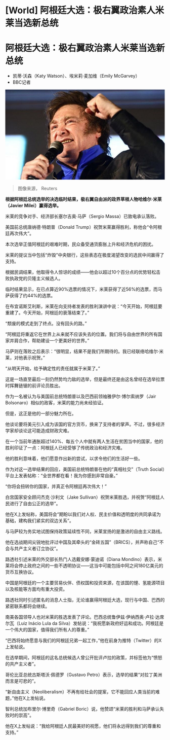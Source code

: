 # [World] 阿根廷大选：极右翼政治素人米莱当选新总统

#  阿根廷大选：极右翼政治素人米莱当选新总统

  * 凯蒂·沃森（Katy Watson）、埃米莉·麦加维（Emily McGarvey） 
  * BBC记者 


![Argentine presidential candidate Javier Milei raises a fist during the closing event of his electoral campaign ahead of the November 19 runoff election, in Cordoba, Argentina, November 16, 2023](_131768048_6812539f5435d779d92e324a5ada4c092495af500_0_4108_23111000x563.jpg)

> 图像来源，  Reuters

**根据阿根廷总统选举的决选临时结果，极右翼自由派的政界草根人物哈维尔·米莱（Javier Milei）赢得选举。**

米莱的竞争对手、经济部长塞尔吉奥·马萨（Sergio Massa）已致电承认落败。

美国前总统唐纳德·特朗普（Donald Trump）祝贺米莱赢得胜利，称他会“令阿根廷再次伟大”。

本次选举正值阿根廷的艰难时期，民众备受通货膨胀上升和经济危机的困扰。

米莱的提议当中包括“炸毁”中央银行，这些表态在极度渴望改变的选民中间赢得了支持。

根据民调结果，他取得令人惊讶的成绩——他会以超过10个百分点的优势轻松击败执政党的贝隆主义候选人。

临时结果显示，在已点算近90%选票的情况下，米莱获得了近56%的选票，而马萨获得了约44%的选票。

在布宜诺斯艾利斯，米莱在向支持者发表的胜利演讲中说：“今天开始，阿根廷要重建了。今天开始，阿根廷的衰落结束了。”

“颓废的模式走到了终点。没有回头的路。”

“阿根廷将重返它在世界上从来就不应该失去的位置。我们将与自由世界的所有国家并肩合作，帮助建设一个更美好的世界。”

马萨则在落败之后表示：“很明显，结果不是我们所期待的。我已经联络哈维尔·米莱，对他表示祝贺。”

“从明天开始，给予确定性的责任就属于米莱了。”

这是一场直至最后一刻仍然势均力敌的选举，但是最终还是由这名曾经在选举拉票时挥舞链锯的前评论员胜出。

作为一名被认为与美国前总统特朗普以及巴西前领袖雅伊尔·博尔索纳罗（Jair Bolsonaro）相似的政客，米莱的能力尚未经验证。

但是，这正是他的一部分魅力所在。

他谈论要将美元引入成为该国的官方货币，换来了支持者的掌声。不过，很多经济学家却谈论这可能造成财政灾难。

在一个当前年通胀超过140%、每五个人中就有两人生活在贫困当中的国家，他的胜利印证了一点：阿根廷人已经受够了传统政治和经济灾难。

他的胜利意味着，他们愿意作出新的尝试，以求令他们的生活好一些。

作为对这一选举结果的回应，美国前总统特朗普在他的“真相社交”（Truth Social）平台上发表帖称：“全世界都在看！我为你感到非常自豪。”

“你将会扭转你的国家，并真正令阿根廷再次伟大！”

白宫国家安全顾问杰克·沙利文（Jake Sullivan）祝贺米莱胜选，并祝贺“阿根廷人民进行了自由公正的选举”。

他在X上发帖称，美国将会“期盼以我们对人权、民主价值和透明度的共同承诺为基础，建构我们紧实的双边关系”。


与马萨较为务实地试图保持政策延续性不同，米莱宣扬的是激进的自由主义路线。

他在选战期间尖锐地批评过中国及其牵头的“金砖五国”（BRICS），并声称自己“不会与共产主义者订立协议”。

路透社引述米莱的外交部长热门人选戴安娜·蒙迪诺（Diana Mondino）表示，米莱将会停止政府之间的一些不透明协议——这当中可能包括中阿之间180亿美元的货币互换协议。

中国是阿根廷的一个主要贸易伙伴、债权国和投资来源，在该国的锂、氢能源项目以及核能等方面均有重大投资。

路透社同时引述匿名的消息人士指，无论谁赢得阿根廷大选，现行与中国、巴西的紧密联系都将会继续。

南美各国领导人也对米莱的胜选发表了评论。巴西总统鲁伊兹·伊纳西奥·卢拉·达席尔瓦（Luiz Inácio Lula da Silva）发帖说：“我祝愿新政府好运和成功。阿根廷是一个伟大的国家，值得我们所有人的尊重。”

“巴西将始终愿意与我们的阿根廷兄弟一起工作，”他在前身为推特（Twitter）的X上发帖说。

在选举期间，阿根廷的这名总统候选人曾公开批评卢拉的政策，并标签他为“愤怒的共产主义者”。

哥伦比亚总统古斯塔沃·佩德罗（Gustavo Petro）表示，选举的结果“对拉丁美洲而言是可悲的”。

“新自由主义（Neoliberalism）不再有给社会的提案，它不能回应人类当前的难题，”他在X上发帖说。

智利总统加布里尔·博里奇（Gabriel Boric）说，他赞颂“米莱的胜利和马萨承认失败时的崇高”。

他在X上发帖说：“我给阿根廷人民最美好的祝愿，他们将永远得到我们的尊重和支持。”


